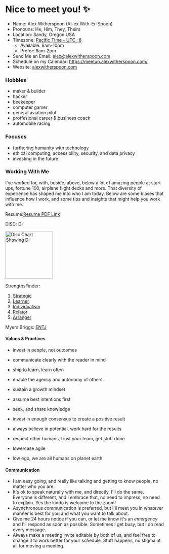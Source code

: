 # Nice to meet you! :sparkles:

- Name: Alex Witherspoon (Al-ex With-Er-Spoon)
- Pronouns: He, Him, They, Theirs
- Location: Sandy, Oregon USA
- Timezone: [Pacific Time - UTC -8](https://time.is/en/Sandy,_Oregon)
  - Available: 6am-10pm
  - Prefer: 8am-2pm
- Send Me an Email: alex@alexwitherspoon.com
- Schedule on my Calendar: https://meetup.alexwitherspoon.com/
- Website: [alexwitherspoon.com](https://alexwitherspoon.com/about/)

### Hobbies

- maker & builder
- hacker
- beekeeper
- computer gamer
- general aviation pilot
- proffesional career & business coach
- automobile racing

### Focuses

- furthering humanity with technology
- ethical computing, accessibility, security, and data privacy
- investing in the future 

### Working With Me

I've worked for, with, beside, above, below a lot of amazing people at start ups, fortune 100, airplane flight decks and more. That diversity of experience has shaped me into who I am today. Below are some biases that influence how I work, and some tips and insights that might help you work with me. 

Resume:[Resume PDF Link](https://resume.alexwitherspoon.com/)

DISC:	Di

<a href="https://alexwitherspoon.com/about/Disc-atw-2018.png" target="_blank"><img src="https://alexwitherspoon.com/about/Disc-atw-2018-graph.png" alt="Disc Chart Showing Di" style="width: 150px;"/></a>

StrengthsFinder:	

1. [Strategic](https://alexwitherspoon.com/about/Strategic.pdf)
1. [Learner](https://alexwitherspoon.com/about/Learner.pdf)
1. [Individualism](https://alexwitherspoon.com/about/Individualization.pdf)
1. [Relator](https://alexwitherspoon.com/about/Relator.pdf)
1. [Arranger](https://alexwitherspoon.com/about/Arranger.pdf)

Myers Briggs:	[ENTJ](https://en.wikipedia.org/wiki/Myers%E2%80%93Briggs_Type_Indicator)

#### Values & Practices

- invest in people, not outcomes
- communicate clearly with the reader in mind
- ship to learn, learn often
- enable the agency and autonomy of others
- sustain a growth mindset
- assume best intentions first
- seek, and share knowledge
- invest in enough consensus to create a positive result
- always believe in potential, work hard for the results
- respect other humans, trust your team, get stuff done

- lowercase agile
- low ego, we are all humans on planet earth

#### Communication

- I am easy going, and really like talking and getting to know people, no matter who you are.
- It's ok to speak naturally with me, and directly, I'll do the same. Everyone is different, and I embrace that, no need to impress, no need to explain. Yes the kiddo is welcome to the zoom!
- Asynchronous communication is preferred, but I'll meet you in whatever manner is best for you and what you want to talk about.
- Give me 24 hours notice if you can, or let me know it's an *emergency* and I'll respond as soon as possible. Sometimes I get busy, but I do read every message.
- Always make a meeting invite editable by both of us, and feel free to change it to work better for your schedule. Stuff happens, no stigma at all for moving a meeting.
